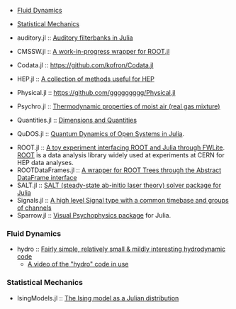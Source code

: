 * [Fluid Dynamics](#fluid-dynamics)
* [Statistical Mechanics](#statistical-mechanics)


* auditory.jl :: [Auditory filterbanks in Julia](https://github.com/jfsantos/auditory.jl)
* CMSSW.jl :: [A work-in-progress wrapper for ROOT.jl](https://github.com/jpata/CMSSW.jl)
* Codata.jl :: https://github.com/kofron/Codata.jl
* HEP.jl :: [A collection of methods useful for HEP](https://github.com/jpata/HEP.jl)
* Physical.jl :: https://github.com/ggggggggg/Physical.jl
* Psychro.jl :: [Thermodynamic properties of moist air (real gas mixture)](https://github.com/pjabardo/Psychro.jl)
* Quantities.jl :: [Dimensions and Quantities](https://github.com/ElOceanografo/Quantities.jl)
- QuDOS.jl :: [Quantum Dynamics of Open Systems in Julia](https://github.com/acroy/QuDOS.jl).
* ROOT.jl :: [A toy experiment interfacing ROOT and Julia through FWLite](https://github.com/jpata/ROOT.jl). [ROOT](http://root.cern.ch) is a data analysis library widely used at experiments at CERN for HEP data analyses.
* ROOTDataFrames.jl :: [A wrapper for ROOT Trees through the Abstract DataFrame interface](https://github.com/jpata/ROOTDataFrames.jl)
* SALT.jl :: [SALT (steady-state ab-initio laser theory) solver package for Julia](https://github.com/xdavidliu/SALT.jl)
* Signals.jl :: [A high level Signal type with a common timebase and groups of channels](https://github.com/mbauman/Signals.jl)
* Sparrow.jl :: [Visual Psychophysics package](https://github.com/rennis250/Sparrow.jl) for Julia.

### Fluid Dynamics 
* hydro :: [Fairly simple, relatively small & mildly interesting hydrodynamic code](http://github.com/natj/hydro)
   * [A video of the "hydro" code in use](https://vimeo.com/95607699)


### Statistical Mechanics
* IsingModels.jl :: [The Ising model as a Julian distribution](https://github.com/johnmyleswhite/IsingModels.jl)

